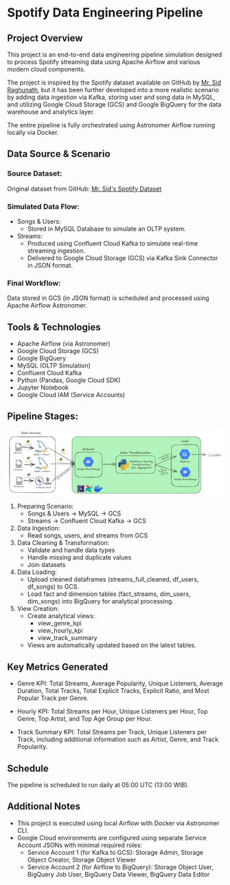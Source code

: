 # **Spotify Data Engineering Pipeline**

## **Project Overview**
This project is an end-to-end data engineering pipeline simulation designed to process Spotify streaming data using Apache Airflow and various modern cloud components.

The project is inspired by the Spotify dataset available on GitHub by [Mr. Sid Raghunath](https://github.com/sidoncloud/udemy-aws-de-labs/tree/main/Lab1-Airflow-redshift-dyanmo-spotifySongs/data), but it has been further developed into a more realistic scenario by adding data ingestion via Kafka, storing user and song data in MySQL, and utilizing Google Cloud Storage (GCS) and Google BigQuery for the data warehouse and analytics layer.

The entire pipeline is fully orchestrated using Astronomer Airflow running locally via Docker.

## **Data Source & Scenario**
### **Source Dataset:**
Original dataset from GitHub:
[Mr. Sid's Spotify Dataset](https://github.com/sidoncloud/udemy-aws-de-labs/tree/main/Lab1-Airflow-redshift-dyanmo-spotifySongs/data)

### **Simulated Data Flow:**
- Songs & Users:
    - Stored in MySQL Database to simulate an OLTP system.
- Streams:
    - Produced using Confluent Cloud Kafka to simulate real-time streaming ingestion.
    - Delivered to Google Cloud Storage (GCS) via Kafka Sink Connector in JSON format.

### **Final Workflow:**
Data stored in GCS (in JSON format) is scheduled and processed using Apache Airflow Astronomer.

## **Tools & Technologies**
- Apache Airflow (via Astronomer)
- Google Cloud Storage (GCS)
- Google BigQuery
- MySQL (OLTP Simulation)
- Confluent Cloud Kafka
- Python (Pandas, Google Cloud SDK)
- Jupyter Notebook
- Google Cloud IAM (Service Accounts)

## **Pipeline Stages:**
![architecture-of-spotify-etl-pipeline](solution_architecture.png "Spotify ETL Pipeline Architecture")
1. Preparing Scenario:
    - Songs & Users → MySQL → GCS
    - Streams → Confluent Cloud Kafka → GCS
2. Data Ingestion:
    - Read songs, users, and streams from GCS
3. Data Cleaning & Transformation:
    - Validate and handle data types
    - Handle missing and duplicate values
    - Join datasets
4. Data Loading:
    - Upload cleaned dataframes (streams_full_cleaned, df_users, df_songs) to GCS.
    - Load fact and dimension tables (fact_streams, dim_users, dim_songs) into BigQuery for analytical processing.
5. View Creation:
    - Create analytical views:
        - view_genre_kpi
        - view_hourly_kpi
        - view_track_summary
    - Views are automatically updated based on the latest tables.

## **Key Metrics Generated**
- Genre KPI: Total Streams, Average Popularity, Unique Listeners, Average Duration, Total Tracks, Total Explicit Tracks, Explicit Ratio, and Most Popular Track per Genre.

- Hourly KPI: Total Streams per Hour, Unique Listeners per Hour, Top Genre, Top Artist, and Top Age Group per Hour.

- Track Summary KPI: Total Streams per Track, Unique Listeners per Track, including additional information such as Artist, Genre, and Track Popularity.
    
## **Schedule**
The pipeline is scheduled to run daily at 05:00 UTC (13:00 WIB).

## **Additional Notes**
- This project is executed using local Airflow with Docker via Astronomer CLI.
- Google Cloud environments are configured using separate Service Account JSONs with minimal required roles:
    - Service Account 1 (for Kafka to GCS): Storage Admin, Storage Object Creator, Storage Object Viewer
    - Service Account 2 (for Airflow to BigQuery): Storage Object User, BigQuery Job User, BigQuery Data Viewer, BigQuery Data Editor


